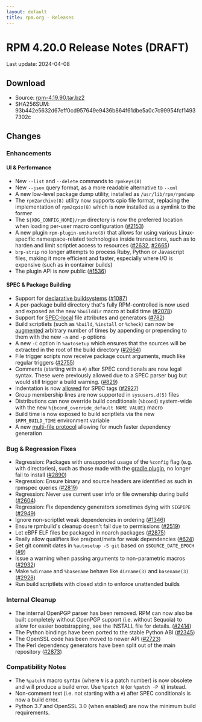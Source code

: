 ```yaml
---
layout: default
title: rpm.org - Releases
---
```


# RPM 4.20.0 Release Notes (DRAFT)

Last update: 2024-04-08

## Download
* Source: [rpm-4.19.90.tar.bz2](https://ftp.osuosl.org/pub/rpm/releases/testing/rpm-4.19.90.tar.bz2)
* SHA256SUM: 93b442e5632d67eff0cd957649e9436b864f61dbe5a0c7c99954fcf14937302c

## Changes
### Enhancements
#### UI & Performance
* New `--list` and `--delete` commands to `rpmkeys(8)`
* New `--json` query format, as a more readable alternative to `--xml`
* A new low-level package dump utility, installed as `/usr/lib/rpm/rpmdump`
* The `rpm2archive(8)` utility now supports cpio file format, replacing the implementation of `rpm2cpio(8)` which is now installed as a symlink to the former
* The `${XDG_CONFIG_HOME}/rpm` directory is now the preferred location when loading per-user macro configuration ([#2153](https://github.com/rpm-software-management/rpm/issues/2153))
* A new plugin `rpm-plugin-unshare(8)` that allows for using various Linux-specific namespace-related technologies inside transactions, such as to harden and limit scriptlet access to resources ([#2632](https://github.com/rpm-software-management/rpm/issues/2632), [#2665](https://github.com/rpm-software-management/rpm/issues/2665))
* `brp-strip` no longer attempts to process Ruby, Python or Javascript files, making it more efficient and faster, especially where I/O is expensive (such as in container builds)
* The plugin API is now public ([#1536](https://github.com/rpm-software-management/rpm/issues/1536))

#### SPEC & Package Building
* Support for [declarative buildsystems](https://rpm-software-management.github.io/rpm/manual/buildsystem.html) ([#1087](https://github.com/rpm-software-management/rpm/issues/1087))
* A per-package build directory that's fully RPM-controlled is now used and exposed as the new `%builddir` macro at build time ([#2078](https://github.com/rpm-software-management/rpm/issues/2078))
* Support for [SPEC-local](https://rpm-software-management.github.io/rpm/manual/dependency_generators.html#using-file-attributes-in-their-own-package) file attributes and generators ([#782](https://github.com/rpm-software-management/rpm/issues/782))
* Build scriptlets (such as `%build`, `%install` or `%check`) can now be [augmented](https://rpm-software-management.github.io/rpm/manual/spec.html#build-scriptlets) arbitrary number of times by appending or prepending to them with the new `-a` and `-p` options
* A new `-C` option in `%autosetup` which ensures that the sources will be extracted in the root of the build directory ([#2664](https://github.com/rpm-software-management/rpm/issues/2664))
* File trigger scripts now receive package count arguments, much like regular triggers ([#2755](https://github.com/rpm-software-management/rpm/issues/2755))
* Comments (starting with a `#`) after SPEC conditionals are now legal syntax.  These were previously allowed due to a SPEC parser bug but would still trigger a build warning. ([#829](https://github.com/rpm-software-management/rpm/issues/829))
* Indentation is now [allowed](https://rpm-software-management.github.io/rpm/manual/spec.html#preamble-tags) for SPEC tags ([#2927](https://github.com/rpm-software-management/rpm/issues/2927))
* Group membership lines are now supported in `sysusers.d(5)` files
* Distributions can now override build conditionals (`%bcond`) system-wide with the new `%{bcond_override_default NAME VALUE}` macro
* Build time is now exposed to build scriptlets via the new `$RPM_BUILD_TIME` environment variable
* A new [multi-file protocol](https://rpm-software-management.github.io/rpm/manual/dependency_generators.html#writing-dependency-generators) allowing for much faster dependency generation

### Bug & Regression Fixes
* Regression: Packages with unsupported usage of the `%config` flag (e.g. with directories), such as those made with the [gradle plugin](https://plugins.gradle.org/plugin/com.netflix.nebula.ospackage), no longer fail to install ([#2890](https://github.com/rpm-software-management/rpm/issues/2890))
* Regression: Ensure binary and source headers are identified as such in rpmspec queries ([#2819](https://github.com/rpm-software-management/rpm/issues/2819))
* Regression: Never use current user info or file ownership during build ([#2604](https://github.com/rpm-software-management/rpm/issues/2604))
* Regression: Fix dependency generators sometimes dying with `SIGPIPE` ([#2949](https://github.com/rpm-software-management/rpm/issues/2949))
* Ignore non-scriptlet weak dependencies in ordering ([#1346](https://github.com/rpm-software-management/rpm/issues/1346))
* Ensure rpmbuild's cleanup doesn't fail due to permissions ([#2519](https://github.com/rpm-software-management/rpm/issues/2519))
* Let eBPF ELF files be packaged in noarch packages ([#2875](https://github.com/rpm-software-management/rpm/issues/2875))
* Really allow qualifiers like pre/post/meta for weak dependencies ([#624](https://github.com/rpm-software-management/rpm/issues/624))
* Set git commit dates in `%autosetup -S git` based on `$SOURCE_DATE_EPOCH` ([#9](https://pagure.io/fedora-reproducible-builds/project/issue/9))
* Issue a warning when passing arguments to non-parametric macros ([#2932](https://github.com/rpm-software-management/rpm/issues/2932))
* Make `%dirname` and `%basename` behave like `dirname(3)` and `basename(3)` ([#2928](https://github.com/rpm-software-management/rpm/issues/2928))
* Run build scriptlets with closed stdin to enforce unattended builds

### Internal Cleanup
* The internal OpenPGP parser has been removed.  RPM can now also be built completely without OpenPGP support (i.e. without Sequoia) to allow for easier bootstrapping, see the INSTALL file for details. ([#2414](https://github.com/rpm-software-management/rpm/issues/2414))
* The Python bindings have been ported to the stable Python ABI ([#2345](https://github.com/rpm-software-management/rpm/issues/2345))
* The OpenSSL code has been moved to newer API ([#2723](https://github.com/rpm-software-management/rpm/issues/2294))
* The Perl dependency generators have been split out of the main repository ([#2873](https://github.com/rpm-software-management/rpm/issues/2873))

### Compatibility Notes
* The `%patchN` macro syntax (where `N` is a patch number) is now obsolete and will produce a build error.  Use `%patch N` (or `%patch -P N`) instead.
* Non-comment text (i.e. not starting with a `#`) after SPEC conditionals is now a build error.
* Python 3.7 and OpenSSL 3.0 (when enabled) are now the minimum build requirements.
